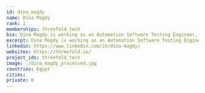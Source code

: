 ```yaml
---
id: dina_magdy
name: Dina Magdy
rank: 1
memberships: threefold_tech
bio: Dina Magdy is working as an Automation Software Testing Engineer, starting her carreer at codescalers, and now has about 2 year experience in cloudcomputing software. Engineer fell in love with Threefold Threefold create future internet,so it amazing to be part of this.
excerpt: Dina Magdy is working as an Automation Software Testing Engineer, starting her carreer at codescalers.
linkedin: https://www.linkedin.com/in/dina-magdy/
websites: https://threefold.io/
project_ids: threefold_tech
image: ./dina_magdy_processed.jpg
countries: Egypt
cities:
private: 0
---
```

